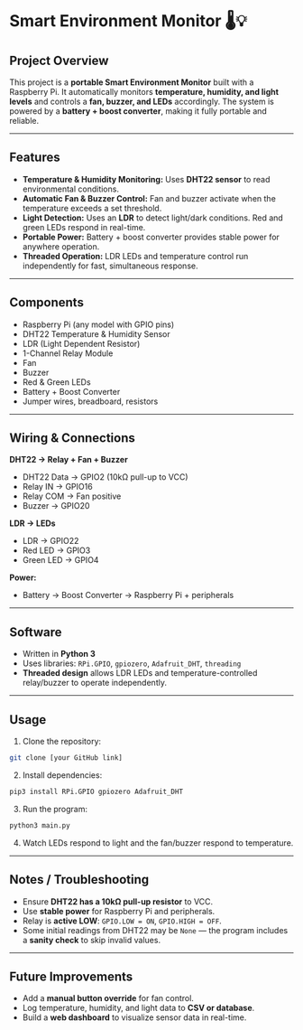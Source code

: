 # Smart Environment Monitor 🌡️💡

## **Project Overview**

This project is a **portable Smart Environment Monitor** built with a Raspberry Pi. It automatically monitors **temperature, humidity, and light levels** and controls a **fan, buzzer, and LEDs** accordingly. The system is powered by a **battery + boost converter**, making it fully portable and reliable.

---

## **Features**

* **Temperature & Humidity Monitoring:** Uses **DHT22 sensor** to read environmental conditions.
* **Automatic Fan & Buzzer Control:** Fan and buzzer activate when the temperature exceeds a set threshold.
* **Light Detection:** Uses an **LDR** to detect light/dark conditions. Red and green LEDs respond in real-time.
* **Portable Power:** Battery + boost converter provides stable power for anywhere operation.
* **Threaded Operation:** LDR LEDs and temperature control run independently for fast, simultaneous response.

---

## **Components**

* Raspberry Pi (any model with GPIO pins)
* DHT22 Temperature & Humidity Sensor
* LDR (Light Dependent Resistor)
* 1-Channel Relay Module
* Fan
* Buzzer
* Red & Green LEDs
* Battery + Boost Converter
* Jumper wires, breadboard, resistors

---

## **Wiring & Connections**

**DHT22 → Relay + Fan + Buzzer**

* DHT22 Data → GPIO2 (10kΩ pull-up to VCC)
* Relay IN → GPIO16
* Relay COM → Fan positive
* Buzzer → GPIO20

**LDR → LEDs**

* LDR → GPIO22
* Red LED → GPIO3
* Green LED → GPIO4

**Power:**

* Battery → Boost Converter → Raspberry Pi + peripherals

---

## **Software**

* Written in **Python 3**
* Uses libraries: `RPi.GPIO`, `gpiozero`, `Adafruit_DHT`, `threading`
* **Threaded design** allows LDR LEDs and temperature-controlled relay/buzzer to operate independently.

---

## **Usage**

1. Clone the repository:

```bash
git clone [your GitHub link]
```

2. Install dependencies:

```bash
pip3 install RPi.GPIO gpiozero Adafruit_DHT
```

3. Run the program:

```bash
python3 main.py
```

4. Watch LEDs respond to light and the fan/buzzer respond to temperature.

---

## **Notes / Troubleshooting**

* Ensure **DHT22 has a 10kΩ pull-up resistor** to VCC.
* Use **stable power** for Raspberry Pi and peripherals.
* Relay is **active LOW**: `GPIO.LOW = ON`, `GPIO.HIGH = OFF`.
* Some initial readings from DHT22 may be `None` — the program includes a **sanity check** to skip invalid values.

---

## **Future Improvements**

* Add a **manual button override** for fan control.
* Log temperature, humidity, and light data to **CSV or database**.
* Build a **web dashboard** to visualize sensor data in real-time.

